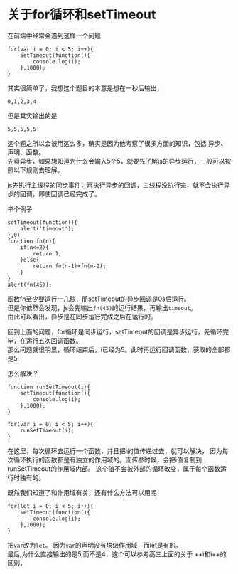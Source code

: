 # 关于for循环和setTimeout
在前端中经常会遇到这样一个问题
```
for(var i = 0; i < 5; i++){
    setTimeout(function(){
        console.log(i);
    },1000);
}
```
其实很简单了，我想这个题目的本意是想在一秒后输出，
```
0,1,2,3,4
```
但是其实输出的是
```
5,5,5,5,5
```

这个题之所以会被用这么多，确实是因为他考察了很多方面的知识，包括 异步、声明、函数。  
先看异步，如果想知道为什么会输入5个5，就要先了解js的异步运行，一般可以按照以下规则去理解。  

js先执行主线程的同步事件，再执行异步的回调，主线程没执行完，就不会执行异步的回调，即使回调已经完成了。

举个例子
```
setTimeout(function(){
    alert('timeout');
},0)
function fn(n){    
    if(n<=2){    
        return 1;    
    }else{    
        return fn(n-1)+fn(n-2);    
    }    
}    
alert(fn(45));
```
函数fn至少要运行十几秒，而setTimeout的异步回调是0s后运行。  
但是你依然会发现，js会先输出`fn(45)`的运行结果，再输出`timeout`。  
由此可以看出，异步是在同步运行完成之后在运行的。

回到上面的问题，for循环是同步运行，setTimeout的回调是异步运行，先循环完毕，在运行五次回调函数。  
那么问题就很明显，循环结束后，i已经为5。此时再运行回调函数，获取的全部都是5;  

怎么解决？
```
function runSetTimeout(i){
    setTimeout(function(){
        console.log(i);
    },1000);
}

for(var i = 0; i < 5; i++){
    runSetTimeout(i);
}
```
在这里，每次循环去运行一个函数，并且把i的值传递过去，就可以解决，
因为每次循环执行的函数都是有独立的作用域的。而传参时候，会把i值复制到runSetTimeout的作用域内部。
这个值不会被外部的循环改变，属于每个函数运行时独有的。 


既然我们知道了和作用域有关，还有什么方法可以用呢
```
for(let i = 0; i < 5; i++){
    setTimeout(function(){
        console.log(i);
    },1000);
}
```
把`var`改为`let`。 因为`var`的声明没有块级作用域，而let是有的。  
最后,为什么直接输出的是5,而不是4，这个可以参考高三上面的关于 ++i和i++的区别。